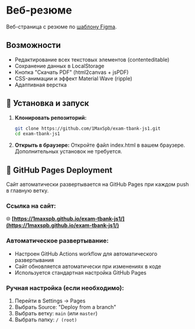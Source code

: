 # Веб-резюме

Веб-страница с резюме по [шаблону Figma](https://www.figma.com/design/0lCK90FekbMPNJOOUuiIV8/exam-cv?node-id=0-198&t=7k5zuZTt1vpdNfig-0).

## Возможности
- Редактирование всех текстовых элементов (contenteditable)
- Сохранение данных в LocalStorage
- Кнопка "Скачать PDF" (html2canvas + jsPDF)
- CSS-анимации и эффект Material Wave (ripple)
- Адаптивная верстка

## 🔧 Установка и запуск

1. **Клонировать репозиторий:**
   ```bash
   git clone https://github.com/1MaxSpb/exam-tbank-js1.git
   cd exam-tbank-js1
   ```

2. **Открыть в браузере:**
   Откройте файл index.html в вашем браузере. Дополнительных установок не требуется.

## 🚀 GitHub Pages Deployment

Сайт автоматически развертывается на GitHub Pages при каждом push в главную ветку.

### Ссылка на сайт:
🌐 **[https://1maxspb.github.io/exam-tbank-js1/](https://1maxspb.github.io/exam-tbank-js1/)**

### Автоматическое развертывание:
- Настроен GitHub Actions workflow для автоматического развертывания
- Сайт обновляется автоматически при изменениях в коде
- Используется стандартная настройка GitHub Pages

### Ручная настройка (если необходимо):
1. Перейти в Settings → Pages
2. Выбрать Source: "Deploy from a branch"
3. Выбрать ветку: `main` (или `master`)
4. Выбрать папку: `/ (root)`
